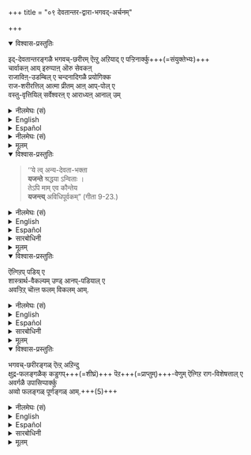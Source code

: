 +++
title = "०९ देवतान्तर-द्वारा-भगवद्-अर्चनम्"

+++
<details open><summary>विश्वास-प्रस्तुतिः</summary>

इद्-देवतान्तरङ्गळै भगवच्-छरीरम् ऎऩ्ऱु अऱियाद् ए पऱ्ऱिनार्क्कु+++(=संयुक्तेभ्यः)+++  
चार्वाकऩ् आय् इरुप्पाऩ् ऒरु सेवकऩ्  
राजाविऩ्-उडम्बिल् ए चन्दनादिगळै प्रयोगिक्क  
राज-शरीरत्तिल् आत्मा प्रीतम् आऩ् आप्-पोल् ए  
वस्तु-वृत्तियिल् सर्वेश्वरऩ् ए आराध्यऩ् आनाल् उम्
</details>

<details><summary>नीलमेघः (सं)</summary>

इमानि देवतान्तराणि भगवच्-छरीरत्वेनाबुध्वा आश्रयताम्  
— चार्वाकेण सता केनचित् सेवकेन  
राजशरीरे चन्दनादौ प्रयुक्ते सति,  
राजशरीरे यथाऽऽत्मा प्रीतो भवति  
तथा वस्तुगत्या सर्वेश्वरे आराध्ये सत्यपि …
</details>

<details><summary>English</summary>

Those who worship these other deities  
without knowing that they are the bodies of Bhagavān  
are like a follower of Charvaka (a materialist who believes that there is nothing other than the body called the soul)  
who anoints the body of the king, his master,  
without knowing that his master has a soul.  
It is true that the soul of the king is pleased with the service done to his body.  
In the same way, as a matter of fact, the devotion to these other deities is really the worship of Bhagavān,  
as they are only His bodies.
</details>

<details><summary>Español</summary>

Those who worship these other deities  
without knowing that they are the bodies of Bhagavān  
are like a follower of Charvaka (a materialist who believes that there is nothing other than the body called the soul)  
who anoints the body of the king, his master,  
without knowing that his master has a soul.  
It is true that the soul of the king is pleased with the service done to his body.  
In the same way, as a matter of fact, the devotion to these other deities is really the worship of Bhagavān,  
as they are only His bodies.

</details>

<details><summary>नीलमेघः (सं)</summary>

इप्पडि प्रतिबुद्धेतरर्गळुक्के देवतान्तरमाराध्य मॆऩ्ऱालुम्, अन्द आराधनत्ताल् तत्तद्देवतान्तरान्तर्यामियान भगवाने वस्तुतः आराध्यनागैयाले अवनुक्कुम् प्रतिबुद्धनुक्कुम् सममागवे ईश्वरन् फलप्रदानम् पण्ण वेण्डुगैयालिरुवरुक्कुम् फलांशत्तिल् साम्यमे सिद्धिक्कादोवॆऩ्ऱु शङ्कित्तु समाधानमरुळिच्चॆय्गिऱार् इत्देवतान्तरङ्गळै भगवच्छरीरमॆऩ्ऱु अऱियादे पऱ्ऱिनार्क्कु इत्यादिना । इदऱ्‌कु वस्तुवृत्तियिल् सर्वेश्वरने आराद्ध्यनानालुमॆन्ब तोडन्वयम्.  
इदऱ्‌कु अनुरूपदृष्टान्तमरुळिच्चॆय्गिऱार् चार्वाकनायिरुप्पानॊरुसेवकनित्यादिना ।  
चार्वाकन् - प्रत्यक्षसिद्धङ्गळान शरीरादिकळैत् तविर अदिलुळ्ळे आत्मा ऎऩ्गिऱ वस्तु ऒऩ्ऱुण्डॆऩ्ऱु ऒप्पुक्कॊळ्ळादवन्. इदनाल् राजाविनुडैय आत्मप्रीतियै उद्देशित्तु अवन् राजशरीरत्तिल् चन्दनादिकळैप् पूसुगिऱानल्लनॆऩ्ऱु ज्ञापिक्कप्पडुगिऱदु.  
राजशरीरत्तिल् आत्मा प्रीतमानाप्पोले इति ।  
चन्दनम् पूसुगिऱ चार्वाकनुक्कु राजाविनुडैय आत्मप्रीति उद्देश्यमिल्लाविडिलुम् वस्तुतः राजाविनुडैय आत्मावे प्रीतनागिऱानागैया लदुबोलेयॆन्नबडि. इदै दार्ष्टान्तिकत्तिल् काट्टुगिऱार् वस्तुवृत्तियिल् सर्वेश्वरने आराध्यन् आनालुमिति ।  
आनालुमित्यनेन दृष्टान्तदार्ष्टान्तिकयोः आराध्यत्वांशत्तिल् साम्यमङ्गीकरिक्कप्पट्टदु. 
</details>

<details><summary>मूलम्</summary>

इद्देवतान्तरङ्गळै भगवच्छरीरम् ऎऩ्ऱु अऱियादे पऱ्ऱिनार्क्कु चार्वाकनायिरुप्पानॊरु सेवकऩ् राजाविनुडम्बिले चन्दनादिगळै प्रयोगिक्क राजशरीरत्तिल् आत्मा प्रीतमानाप्पोले वस्तुवृत्तियिल् सर्वेश्वरने आराध्यनानालुम्
</details>

<details open><summary>विश्वास-प्रस्तुतिः</summary>

> ‘‘ये त्व् अन्य-देवता-भक्ता  
> **यजन्ते** श्रद्धया ऽन्विताः ।  
> तेऽपि माम् एव कौन्तेय  
> **यजन्त्य्** अविधिपूर्वकम्” (गीता 9-23.) 
</details>

<details><summary>नीलमेघः (सं)</summary>

> ‘‘ये त्व् अन्य-देवता-भक्ता  
> **यजन्ते** श्रद्धया ऽन्विताः ।  
> तेऽपि माम् एव कौन्तेय  
> **यजन्त्य्** अविधिपूर्वकम्” (गीता 9-23.)
</details>

<details><summary>English</summary>

(We may remember in this connection the śloka  in the Gita) which says:- 

> " Those [^f227] who sacrifice with faith and earnestness to other deities  -- they, too, sacrifice only to me,  
> but not in the manner and according to the rules prescribed for it."  

</details>

<details><summary>Español</summary>

(We may remember in this connection the śloka  in the Gita) which says:- 

> " Those [^f227] who sacrifice with faith and earnestness to other deities  -- they, too, sacrifice only to me,  
> but not in the manner and according to the rules prescribed for it."  

</details>

<details><summary>सारबोधिनी</summary>

इप्पडियानालुम् अप्रतिबुद्धनुक्कु फलवैकल्यम् वचनसिद्धमॆऩ्गिऱार् ये त्वन्यदेवताभक्ताः इत्यादि । इदिल् मामेव कौन्तेय यजन्ति ऎऩ्गिऱ पर्यन्तम् सर्वेश्वरने आराध्यनानालुमॆन्बदाल् पूर्वमेव विवरिक्कप् पट्टदु. अविधिपूर्वकमिति । कर्मङ्गळुक्कु पूर्णफलोत्पादनसिद्ध्यर्थमाग देवतैकळुक्कु भगवच्छरीरत्वानुसन्धानम् शास्त्रङ्गळिल् विधिक्कप्पट्टदु. अन्द भगवच्छरीरत्वानुसन्धानमिल्लाविडिल् अन्द यजनम् विधिपूर्वकमऩ्ऱॆऩ्ऱु करुत्तु. 
</details>

<details><summary>मूलम्</summary>

‘‘ये त्वन्यदेवताभक्ता यजन्ते श्रद्धयान्विताः । तेऽपि मामेव कौन्तेय यजन्त्यविधिपूर्वकम्” (गीता 9-23.) 
</details>

<details open><summary>विश्वास-प्रस्तुतिः</summary>

ऎऩ्गिऱप् पडिय् ए  
शास्त्रार्थ-वैकल्यम् उण्ड् आनप्-पडियाल् ए  
अवऱ्ऱिऱ् ‌चॊऩ्ऩ फलम् विकलम् आम्.
</details>

<details><summary>नीलमेघः (सं)</summary>

इत्युक्तरीत्या  
शास्त्रार्थ-वैकल्यस्य जातत्वात्  
तत्रोक्तं फलम् अपि विकलं भवति । 
</details>

<details><summary>English</summary>

Notwithstanding this, the fruit of this devotion to the lower deities would be only partial and incomplete.

Since the rite is performed in an irregular manner without the observance of all the rules,  
the fruit will be partial and incomplete,
</details>

<details><summary>Español</summary>

Notwithstanding this, the fruit of this devotion to the lower deities would be only partial and incomplete.

Since the rite is performed in an irregular manner without the observance of all the rules,  
the fruit will be partial and incomplete,
</details>

<details><summary>सारबोधिनी</summary>

इप्पडि यिवर्गळुडैय यजनत्तिल् विधिवैकल्यमुण्डागैयाल् फलवैकल्यमुमुण्डॆऩ्गिऱार् ऎऩ्गिऱबडिये शास्त्रार्थ-वैकल्यमुण्डानबडियालवऱ्ऱिल् सॊऩ्ऩ फलं विकलमामिति । 
</details>

<details><summary>मूलम्</summary>

ऎऩ्गिऱप् पडिय् ए  
शास्त्रार्थ-वैकल्यम् उण्ड् आनप्-पडियाल् ए  
अवऱ्ऱिऱ् ‌चॊऩ्ऩ फलम् विकलम् आम्.
</details>

<details open><summary>विश्वास-प्रस्तुतिः</summary>

भगवच्-छरीरङ्गळ् ऎऩ्ऱ् अऱिन्दु  
क्षुद्र-फलङ्गळैक् कडुगप्+++(=शीघ्रं)+++ पॆऱ+++(=प्राप्तुम्)+++-वेणुम् ऎऩ्गिऱ राग-विशेषत्ताल् ए  
अवर्गळै उपासिप्पार्क्कु  
अव्वो फलङ्गळ् पूर्णङ्गळ् आम्.+++(5)+++ 
</details>

<details><summary>नीलमेघः (सं)</summary>

भगवच्-छरीरतां बुद्ध्वा  
क्षुद्र-फलानि झट् इति प्राप्तव्यानि  
इति राग-विशेषेण तानि ( देवतान्तराणि) उपासीनानां  
तत्-तत्-फलानि पूर्णानि भवन्ति । 
</details>

<details><summary>English</summary>

If, on the other hand, a man, knowing that these other gods are only the bodies of Bhagavān,  
offers worship to them owing to a special desire for obtaining quickly the smaller goods of life,  
the fruit will be fully and completely realised in perfect measure.
</details>

<details><summary>Español</summary>

If, on the other hand, a man, knowing that these other gods are only the bodies of Bhagavān,  
offers worship to them owing to a special desire for obtaining quickly the smaller goods of life,  
the fruit will be fully and completely realised in perfect measure.
</details>

<details><summary>सारबोधिनी</summary>

इप्पडियागिल् देवतान्तर-भक्तर्गळुक्क् उम् फलसिद्धियुण्डॆऩ्ऱुम् अदु भगवानालेये दत्तमॆऩ्ऱुम् ‘‘मयैव विहिताऩ् हि ताऩ्’’ इत्यादिकळिले सॊऩ्ऩदु ऎङ्ङने यॆऩ्ऩ वरुळिच्चॆय्गिऱार् भगवच्छरीरङ्गळ् ऎऩ्ऱऱिन्दु इत्यादिना । सर्वं भगवच्छरीरमॆऩ्ऱु तॆरिन्दाल् अवर्गळ् शरीरियाऩ आत्मावै विट्टु शरीरभूतराऩ अवर्गळै आश्रयिप्पार्गळो वॆऩ्ऩ वरुळिच्चॆय्गिऱार् क्षुद्रफलङ्गळैक् कडुगप् पॆऱवेणुमॆऩ्गिऱ रागविशेषत्ताले इति । भगवान् सर्वशरीरी, अवनुक्कु सर्वम् शरीरम् ऎऩ्ऱु तत्त्वज्ञानमुळ्ळवनुक्कुम् प्रारब्धकर्मवशत्ताले क्षुद्रफलङ्गळिलासैयुम् देवतान्तरङ्गळ् शीघ्रफलप्रदङ्गळॆऩ्गिऱ ऎण्णमुमुण्डागुमादलाल् तदर्थमाग देवतान्तरङ्गळै आश्रयिक्कलामॆऩ्ऱु करुत्तु. 
</details>

<details><summary>मूलम्</summary>

भगवच्छरीरङ्गळॆऩ्ऱऱिन्दु क्षुद्रफलङ्गळैक् कडुगप् पॆऱवेणुमॆऩ्गिऱ रागविशेषत्ताले अवर्गळै उपासिप्पार्क्कु अव्वो फलङ्गळ् पूर्णङ्गळाम्. 
</details>

